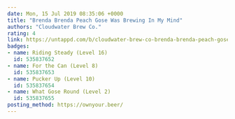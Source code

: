 ```yaml
---
date: Mon, 15 Jul 2019 08:35:06 +0000
title: "Brenda Brenda Peach Gose Was Brewing In My Mind"
authors: "Cloudwater Brew Co."
rating: 4
link: https://untappd.com/b/cloudwater-brew-co-brenda-brenda-peach-gose-was-brewing-in-my-mind/3298154
badges:
- name: Riding Steady (Level 16)
  id: 535837652
- name: For the Can (Level 8)
  id: 535837653
- name: Pucker Up (Level 10)
  id: 535837654
- name: What Gose Round (Level 2)
  id: 535837655
posting_method: https://ownyour.beer/
---
```

